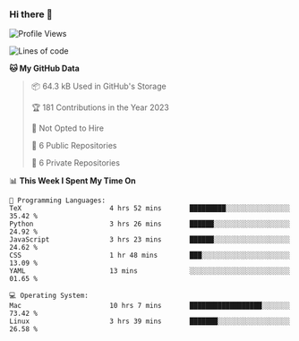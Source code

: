 ### Hi there 👋

<!--
**huayuan4396/huayuan4396** is a ✨ _special_ ✨ repository because its `README.md` (this file) appears on your GitHub profile.

Here are some ideas to get you started:

- 🔭 I’m currently working on ...
- 🌱 I’m currently learning ...
- 👯 I’m looking to collaborate on ...
- 🤔 I’m looking for help with ...
- 💬 Ask me about ...
- 📫 How to reach me: ...
- 😄 Pronouns: ...
- ⚡ Fun fact: ...
-->

<!--START_SECTION:waka-->
![Profile Views](http://img.shields.io/badge/Profile%20Views-2-blue)

![Lines of code](https://img.shields.io/badge/From%20Hello%20World%20I%27ve%20Written-161.6%20thousand%20lines%20of%20code-blue)

**🐱 My GitHub Data** 

> 📦 64.3 kB Used in GitHub's Storage 
 > 
> 🏆 181 Contributions in the Year 2023
 > 
> 🚫 Not Opted to Hire
 > 
> 📜 6 Public Repositories 
 > 
> 🔑 6 Private Repositories 
 > 
📊 **This Week I Spent My Time On** 

```text
💬 Programming Languages: 
TeX                      4 hrs 52 mins       █████████░░░░░░░░░░░░░░░░   35.42 % 
Python                   3 hrs 26 mins       ██████░░░░░░░░░░░░░░░░░░░   24.92 % 
JavaScript               3 hrs 23 mins       ██████░░░░░░░░░░░░░░░░░░░   24.62 % 
CSS                      1 hr 48 mins        ███░░░░░░░░░░░░░░░░░░░░░░   13.09 % 
YAML                     13 mins             ░░░░░░░░░░░░░░░░░░░░░░░░░   01.65 % 

💻 Operating System: 
Mac                      10 hrs 7 mins       ██████████████████░░░░░░░   73.42 % 
Linux                    3 hrs 39 mins       ███████░░░░░░░░░░░░░░░░░░   26.58 % 
```


<!--END_SECTION:waka-->

